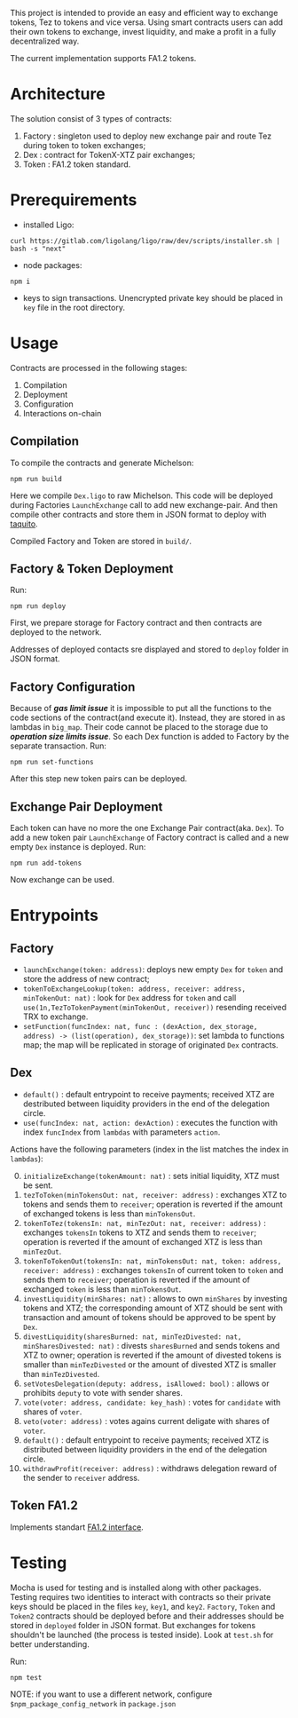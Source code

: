 This project is intended to provide an easy and efficient way to exchange tokens,
Tez to tokens and vice versa. Using smart contracts users can add their own tokens
to exchange, invest liquidity, and make a profit in a fully decentralized way.

The current implementation supports FA1.2 tokens.

# Architecture

The solution consist of 3 types of contracts:

1. Factory : singleton used to deploy new exchange pair and route Tez during token to token exchanges;
2. Dex : contract for TokenX-XTZ pair exchanges;
3. Token : FA1.2 token standard.

# Prerequirements

- installed Ligo:

```
curl https://gitlab.com/ligolang/ligo/raw/dev/scripts/installer.sh | bash -s "next"
```

- node packages:

```
npm i
```

- keys to sign transactions. Unencrypted private key should be placed in `key` file in the root directory.

# Usage

Contracts are processed in the following stages:

1. Compilation
2. Deployment
3. Configuration
4. Interactions on-chain

## Compilation

To compile the contracts and generate Michelson:

```
npm run build
```

Here we compile `Dex.ligo` to raw Michelson. This code will be deployed during Factories `LaunchExchange` call to add new exchange-pair. And then compile other contracts and store them in JSON format to deploy with [taquito](https://tezostaquito.io/).

Сompiled Factory and Token are stored in `build/`.

## Factory & Token Deployment

Run:

```
npm run deploy
```

First, we prepare storage for Factory contract and then contracts are deployed to the network.

Addresses of deployed contacts sre displayed and stored to `deploy` folder in JSON format.

## Factory Configuration

Because of **_gas limit issue_** it is impossible to put all the functions to the code sections of the contract(and execute it). Instead, they are stored in as lambdas in `big_map`. Their code cannot be placed to the storage due to **_operation size limits issue_**. So each Dex function is added to Factory by the separate transaction. Run:

```
npm run set-functions
```

After this step new token pairs can be deployed.

## Exchange Pair Deployment

Each token can have no more the one Exchange Pair contract(aka. `Dex`). To add a new token pair `LaunchExchange` of Factory contract is called and a new empty `Dex` instance is deployed.
Run:

```
npm run add-tokens
```

Now exchange can be used.

# Entrypoints

## Factory

- `launchExchange(token: address)`: deploys new empty `Dex` for `token` and store the address of new contract;
- `tokenToExchangeLookup(token: address, receiver: address, minTokenOut: nat)` : look for `Dex` address for `token` and call `use(1n,TezToTokenPayment(minTokenOut, receiver))` resending received TRX to exchange.
- `setFunction(funcIndex: nat, func : (dexAction, dex_storage, address) -> (list(operation), dex_storage))`: set lambda to functions map; the map will be replicated in storage of originated `Dex` contracts.

## Dex

- `default()` : default entrypoint to receive payments; received XTZ are destributed between liquidity providers in the end of the delegation circle.
- `use(funcIndex: nat, action: dexAction)` : executes the function with index `funcIndex` from `lambdas` with parameters `action`.

Actions have the following parameters (index in the list matches the index in `lambdas`):

0. `initializeExchange(tokenAmount: nat)` : sets initial liquidity, XTZ must be sent.
1. `tezToToken(minTokensOut: nat, receiver: address)` : exchanges XTZ to tokens and sends them to `receiver`; operation is reverted if the amount of exchanged tokens is less than `minTokensOut`.
2. `tokenToTez(tokensIn: nat, minTezOut: nat, receiver: address)` : exchanges `tokensIn` tokens to XTZ and sends them to `receiver`; operation is reverted if the amount of exchanged XTZ is less than `minTezOut`.
3. `tokenToTokenOut(tokensIn: nat, minTokensOut: nat, token: address, receiver: address)` : exchanges `tokensIn` of current token to `token` and sends them to `receiver`; operation is reverted if the amount of exchanged `token` is less than `minTokensOut`.
4. `investLiquidity(minShares: nat)` : allows to own `minShares` by investing tokens and XTZ; the corresponding amount of XTZ should be sent with transaction and amount of tokens should be approved to be spent by `Dex`.
5. `divestLiquidity(sharesBurned: nat, minTezDivested: nat, minSharesDivested: nat)` : divests `sharesBurned` and sends tokens and XTZ to owner; operation is reverted if the amount of divested tokens is smaller than `minTezDivested` or the amount of divested XTZ is smaller than `minTezDivested`.
6. `setVotesDelegation(deputy: address, isAllowed: bool)` : allows or prohibits `deputy` to vote with sender shares.
7. `vote(voter: address, candidate: key_hash)` : votes for `candidate` with shares of `voter`.
8. `veto(voter: address)` : votes agains current deligate with shares of `voter`.
9. `default()` : default entrypoint to receive payments; received XTZ is distributed between liquidity providers in the end of the delegation circle.
10. `withdrawProfit(receiver: address)` : withdraws delegation reward of the sender to `receiver` address.

## Token FA1.2

Implements standart [FA1.2 interface](https://gitlab.com/tzip/tzip/-/blob/master/proposals/tzip-7/tzip-7.md).

# Testing

Mocha is used for testing and is installed along with other packages. Testing requires two identities to interact with contracts so their private keys should be placed in the files `key`, `key1`, and `key2`. `Factory`, `Token` and `Token2` contracts should be deployed before and their addresses should be stored in `deployed` folder in JSON format. But exchanges for tokens shouldn't be launched (the process is tested inside). Look at `test.sh` for better understanding.

Run:

```
npm test
```

NOTE: if you want to use a different network, configure `$npm_package_config_network` in `package.json`
